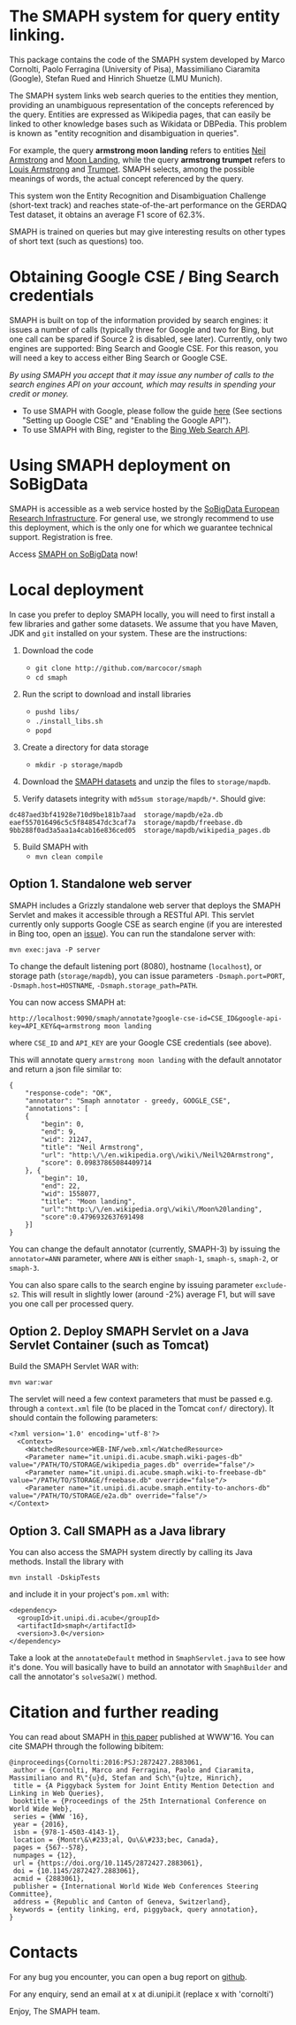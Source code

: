The SMAPH system for query entity linking.
=============

This package contains the code of the SMAPH system developed by Marco Cornolti, Paolo Ferragina (University of Pisa), Massimiliano Ciaramita (Google), Stefan Rued and Hinrich Shuetze (LMU Munich).

The SMAPH system links web search queries to the entities they mention, providing an unambiguous representation of the concepts referenced by the query. Entities are expressed as Wikipedia pages, that can easily be linked to other knowledge bases such as Wikidata or DBPedia. This problem is known as "entity recognition and disambiguation in queries".

For example, the query **armstrong moon landing** refers to entities [Neil Armstrong](http://en.wikipedia.org/wiki/Neil_Armstrong) and [Moon Landing](http://en.wikipedia.org/wiki/Moon_landing), while the query **armstrong trumpet** refers to [Louis Armstrong](http://en.wikipedia.org/wiki/Louis_Armstrong) and [Trumpet](http://en.wikipedia.org/wiki/Trumpet). SMAPH selects, among the possible meanings of words, the actual concept referenced by the query.

This system won the Entity Recognition and Disambiguation Challenge (short-text track) and reaches state-of-the-art performance on the GERDAQ Test dataset, it obtains an average F1 score of 62.3%.

SMAPH is trained on queries but may give interesting results on other types of short text (such as questions) too.

# Obtaining Google CSE / Bing Search credentials
SMAPH is built on top of the information provided by search engines: it issues a number of calls (typically three for Google and two for Bing, but one call can be spared if Source 2 is disabled, see later). Currently, only two engines are supported: Bing Search and Google CSE. For this reason, you will need a key to access either Bing Search or Google CSE.

*By using SMAPH you accept that it may issue  any number of calls to the search engines API on your account, which may results in spending your credit or money.*

- To use SMAPH with Google, please follow the guide [here](https://sobigdata.d4science.org/group/smaph/documentation) (See sections "Setting up Google CSE" and "Enabling the Google API").
- To use SMAPH with Bing, register to the [Bing Web Search API](https://azure.microsoft.com/en-us/pricing/details/cognitive-services/search-api/).

# Using SMAPH deployment on SoBigData
SMAPH is accessible as a web service hosted by the [SoBigData European Research Infrastructure](www.sobigdata.eu). For general use, we strongly recommend to use this deployment, which is the only one for which we guarantee technical support. Registration is free.

Access [SMAPH on SoBigData](https://sobigdata.d4science.org/group/smaph) now!

# Local deployment
In case you prefer to deploy SMAPH locally, you will need to first install a few libraries and gather some datasets. We assume that you have Maven, JDK and `git` installed on your system. These are the instructions:

1. Download the code
	* `git clone http://github.com/marcocor/smaph`
	* `cd smaph`

2. Run the script to download and install libraries
	* `pushd libs/`
	* `./install_libs.sh`
	* `popd`

3. Create a directory for data storage
	* `mkdir -p storage/mapdb`

4. Download the [SMAPH datasets](https://groviera1.di.unipi.it:5001/sharing/RBHB0Yxz5) and unzip the files to `storage/mapdb`.

5. Verify datasets integrity with `md5sum storage/mapdb/*`. Should give:
```
dc487aed3bf41928e710d9be181b7aad  storage/mapdb/e2a.db
eaef557016496c5c5f848547dc3caf7a  storage/mapdb/freebase.db
9bb288f0ad3a5aa1a4cab16e836ced05  storage/mapdb/wikipedia_pages.db
```

5. Build SMAPH with
	* `mvn clean compile`

## Option 1. Standalone web server
SMAPH includes a Grizzly standalone web server that deploys the SMAPH Servlet and makes it accessible through a RESTful API. This servlet currently only supports Google CSE as search engine (if you are interested in Bing too, open an [issue](https://github.com/marcocor/smaph/issues)). You can run the standalone server with:

`mvn exec:java -P server`

To change the default listening port (8080), hostname (`localhost`), or storage path (`storage/mapdb`), you can issue parameters `-Dsmaph.port=PORT`, `-Dsmaph.host=HOSTNAME`, `-Dsmaph.storage_path=PATH`.

You can now access SMAPH at:

```
http://localhost:9090/smaph/annotate?google-cse-id=CSE_ID&google-api-key=API_KEY&q=armstrong moon landing
```

where `CSE_ID` and `API_KEY` are your Google CSE credentials (see above).

This will annotate query `armstrong moon landing` with the default annotator and return a json file similar to:
```
{
	"response-code": "OK",
	"annotator": "Smaph annotator - greedy, GOOGLE_CSE",
	"annotations": [
	{
		"begin": 0,
		"end": 9,
		"wid": 21247,
		"title": "Neil Armstrong",
		"url": "http:\/\/en.wikipedia.org\/wiki\/Neil%20Armstrong",
		"score": 0.09837865084409714
	}, {
		"begin": 10,
		"end": 22,
		"wid": 1558077,
		"title": "Moon landing",
		"url":"http:\/\/en.wikipedia.org\/wiki\/Moon%20landing",
		"score":0.4796932637691498
	}]
}
```


You can change the default annotator (currently, SMAPH-3) by issuing the `annotator=ANN` parameter, where `ANN` is either `smaph-1`, `smaph-s`, `smaph-2`, or `smaph-3`.

You can also spare calls to the search engine by issuing parameter `exclude-s2`. This will result in slightly lower (around -2%) average F1, but will save you one call per processed query.

## Option 2. Deploy SMAPH Servlet on a Java Servlet Container (such as Tomcat)

Build the SMAPH Servlet WAR with:

`mvn war:war`

The servlet will need a few context parameters that must be passed e.g. through a `context.xml` file (to be placed in the Tomcat `conf/` directory). It should contain the following parameters:
```
<?xml version='1.0' encoding='utf-8'?>
  <Context>
    <WatchedResource>WEB-INF/web.xml</WatchedResource>
    <Parameter name="it.unipi.di.acube.smaph.wiki-pages-db" value="/PATH/TO/STORAGE/wikipedia_pages.db" override="false"/>
    <Parameter name="it.unipi.di.acube.smaph.wiki-to-freebase-db" value="/PATH/TO/STORAGE/freebase.db" override="false"/>
    <Parameter name="it.unipi.di.acube.smaph.entity-to-anchors-db" value="/PATH/TO/STORAGE/e2a.db" override="false"/>
</Context>
```

## Option 3. Call SMAPH as a Java library
You can also access the SMAPH system directly by calling its Java methods. Install the library with

`mvn install -DskipTests`

and include it in your project's `pom.xml` with:

```
<dependency>
  <groupId>it.unipi.di.acube</groupId>
  <artifactId>smaph</artifactId>
  <version>3.0</version>
</dependency>
```
Take a look at the `annotateDefault` method in `SmaphServlet.java` to see how it's done. You will basically have to build an annotator with `SmaphBuilder` and call the annotator's `solveSa2W()` method.

# Citation and further reading
You can read about SMAPH in [this paper](http://dl.acm.org/citation.cfm?id=2883061&CFID=942489270&CFTOKEN=37300508) published at WWW'16.
You can cite SMAPH through the following bibitem:
```
@inproceedings{Cornolti:2016:PSJ:2872427.2883061,
 author = {Cornolti, Marco and Ferragina, Paolo and Ciaramita, Massimiliano and R\"{u}d, Stefan and Sch\"{u}tze, Hinrich},
 title = {A Piggyback System for Joint Entity Mention Detection and Linking in Web Queries},
 booktitle = {Proceedings of the 25th International Conference on World Wide Web},
 series = {WWW '16},
 year = {2016},
 isbn = {978-1-4503-4143-1},
 location = {Montr\&\#233;al, Qu\&\#233;bec, Canada},
 pages = {567--578},
 numpages = {12},
 url = {https://doi.org/10.1145/2872427.2883061},
 doi = {10.1145/2872427.2883061},
 acmid = {2883061},
 publisher = {International World Wide Web Conferences Steering Committee},
 address = {Republic and Canton of Geneva, Switzerland},
 keywords = {entity linking, erd, piggyback, query annotation},
} 
```
# Contacts
For any bug you encounter, you can open a bug report on [github](http://github.com/marcor/smaph).

For any enquiry, send an email at x at di.unipi.it (replace x with 'cornolti')

Enjoy,
The SMAPH team.

